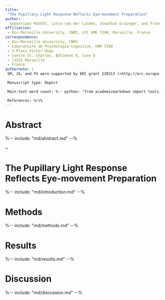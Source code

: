 ```yaml
---
title:
 "The Pupillary Light Response Reflects Eye-movement Preparation"
author:
  Sebastiaan Mathôt, Lotje van der Linden, Jonathan Grainger, and Françoise Vitu
affiliation:
 - Aix-Marseille University, CNRS, LPC UMR 7290, Marseille, France
correspondence:
 - Aix-Marseille University, CNRS
 - Laboratoire de Psychologie Cognitive, UMR 7290
 - 3 Place Victor Hugo
 - Centre St. Charles, Bâtiment 9, Case D
 - 13331 Marseille
 - France
authornote: |
 SM, JG, and FV were supported by ERC grant 230313 (<http://erc.europa.eu/>). LvdL was supported by a grant ('allocation de recherche') from the French ministry of research (2012–2015). The funders had no role in study design, data collection and analysis, decision to publish, or preparation of the manuscript. The authors declare no competing financial interests.

 Manuscript type: Report

 Main-text word count: %-- python: "from academicmarkdown import tools; print tools.wordCount(['md/introduction.md', 'md/methods.md', 'md/results.md', 'md/discussion.md'])" --%

 References: %rc%
---
```


# Abstract

%-- include: "md/abstract.md" --%

~

# The Pupillary Light Response Reflects Eye-movement Preparation

%-- include: "md/introduction.md" --%

# Methods

%-- include: "md/methods.md" --%

# Results

%-- include: "md/results.md" --%

# Discussion

%-- include: "md/discussion.md" --%
